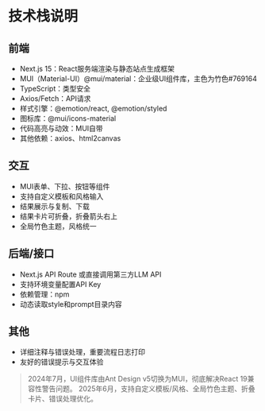 # 技术栈说明

## 前端
- Next.js 15：React服务端渲染与静态站点生成框架
- MUI（Material-UI）@mui/material：企业级UI组件库，主色为竹色#769164
- TypeScript：类型安全
- Axios/Fetch：API请求
- 样式引擎：@emotion/react, @emotion/styled
- 图标库：@mui/icons-material
- 代码高亮与动效：MUI自带
- 其他依赖：axios、html2canvas

## 交互
- MUI表单、下拉、按钮等组件
- 支持自定义模板和风格输入
- 结果展示与复制、下载
- 结果卡片可折叠，折叠箭头右上
- 全局竹色主题，风格统一

## 后端/接口
- Next.js API Route 或直接调用第三方LLM API
- 支持环境变量配置API Key
- 依赖管理：npm
- 动态读取style和prompt目录内容

## 其他
- 详细注释与错误处理，重要流程日志打印
- 友好的错误提示与交互体验

> 2024年7月，UI组件库由Ant Design v5切换为MUI，彻底解决React 19兼容性警告问题。 
> 2025年6月，支持自定义模板/风格、全局竹色主题、折叠卡片、错误处理优化。 